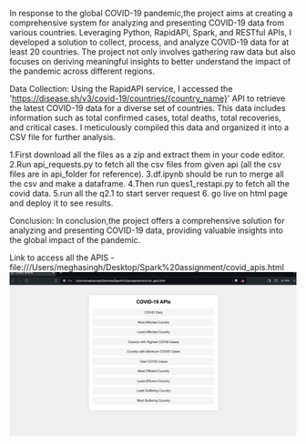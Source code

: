 In response to the global COVID-19 pandemic,the project aims at creating a comprehensive system for analyzing and presenting COVID-19 data from various countries. Leveraging Python, RapidAPI, Spark, and RESTful APIs, I developed a solution to collect, process, and analyze COVID-19 data for at least 20 countries. The project not only involves gathering raw data but also focuses on deriving meaningful insights to better understand the impact of the pandemic across different regions.

Data Collection:
Using the RapidAPI service, I accessed the 'https://disease.sh/v3/covid-19/countries/{country_name}' API to retrieve the latest COVID-19 data for a diverse set of countries. This data includes information such as total confirmed cases, total deaths, total recoveries, and critical cases. I meticulously compiled this data and organized it into a CSV file for further analysis.

1.First download all the files as a zip and extract them in your code editor. 
2.Run api_requests.py to fetch all the csv files from given api (all the csv files are in api_folder for reference).
3.df.ipynb should be run to merge all the csv and make a dataframe.
4.Then run ques1_restapi.py to fetch all the covid data.
5.run all the q2.1 to start server request
6. go live on html page and deploy it to see results.

Conclusion:
In conclusion,the project offers a comprehensive solution for analyzing and presenting COVID-19 data, providing valuable insights into the global impact of the pandemic. 

Link to access all the APIS - file:///Users/meghasingh/Desktop/Spark%20assignment/covid_apis.html
![alt text](https://github.com/chauhanmegha0907/spark-assignment/blob/main/Screenshot%202024-03-29%20at%2012.47.03%20PM.png)

